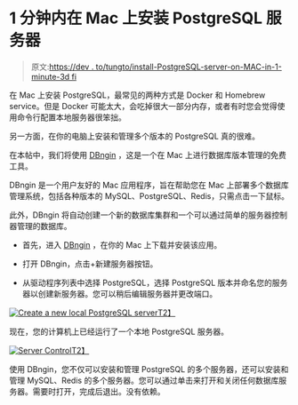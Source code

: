 # 1 分钟内在 Mac 上安装 PostgreSQL 服务器

> 原文:[https://dev . to/tungto/install-PostgreSQL-server-on-MAC-in-1-minute-3d fi](https://dev.to/tungtono/install-postgresql-server-on-mac-in-1-minute-3dfi)

在 Mac 上安装 PostgreSQL，最常见的两种方式是 Docker 和 Homebrew service。但是 Docker 可能太大，会吃掉很大一部分内存，或者有时您会觉得使用命令行配置本地服务器很笨拙。

另一方面，在你的电脑上安装和管理多个版本的 PostgreSQL 真的很难。

在本帖中，我们将使用 [DBngin](https://dbngin.com/) ，这是一个在 Mac 上进行数据库版本管理的免费工具。

DBngin 是一个用户友好的 Mac 应用程序，旨在帮助您在 Mac 上部署多个数据库管理系统，包括各种版本的 MySQL、PostgreSQL、Redis，只需点击一下鼠标。

此外，DBngin 将自动创建一个新的数据库集群和一个可以通过简单的服务器控制器管理的数据库。

*   首先，进入 [DBngin](https://dbngin.com/) ，在你的 Mac 上下载并安装该应用。

*   打开 DBngin，点击+新建服务器按钮。

*   从驱动程序列表中选择 PostgreSQL，选择 PostgreSQL 版本并命名您的服务器以创建新服务器。您可以稍后编辑服务器并更改端口。

[![Create a new local PostgreSQL server](../Images/aa8b47f3aec35166b84ef370e46214ad.png)T2】](https://res.cloudinary.com/practicaldev/image/fetch/s---0-1-_XQ--/c_limit%2Cf_auto%2Cfl_progressive%2Cq_auto%2Cw_880/https://dbngin.com/resources/images/new-server%402x.png)

现在，您的计算机上已经运行了一个本地 PostgreSQL 服务器。

[![Server Control](../Images/4f4e7c6daa753692c1b7e81d7f26ad84.png)T2】](https://res.cloudinary.com/practicaldev/image/fetch/s--Ntps_Ro2--/c_limit%2Cf_auto%2Cfl_progressive%2Cq_auto%2Cw_880/https://dbngin.com/resources/images/welcome%402x.png)

使用 DBngin，您不仅可以安装和管理 PostgreSQL 的多个服务器，还可以安装和管理 MySQL、Redis 的多个服务器。您可以通过单击来打开和关闭任何数据库服务器。需要时打开，完成后退出。没有依赖。